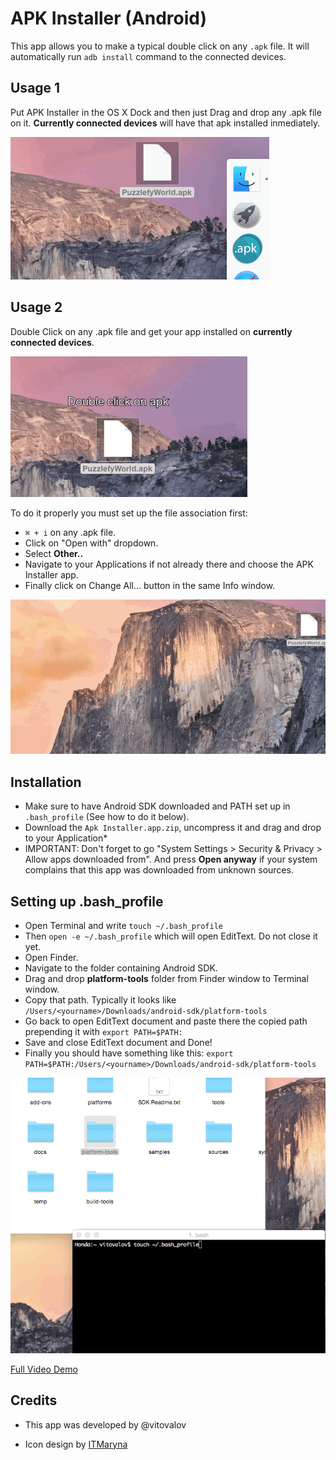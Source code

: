 # APK Installer (Android)
This app allows you to make a typical double click on any `.apk` file. It will automatically run `adb install` command to the connected devices.

## Usage 1
Put APK Installer in the OS X Dock and then just Drag and drop any .apk file on it. **Currently connected devices** will have that apk installed inmediately.

![](demo_drag_and_drop.gif)

## Usage 2
Double Click on any .apk file and get your app installed on **currently connected devices**.

![](demo_double_click.gif)

To do it properly you must set up the file association first:

* `⌘ + i` on any .apk file.
* Click on "Open with" dropdown.
* Select **Other..**
* Navigate to your Applications if not already there and choose the APK Installer app.
* Finally click on Change All... button in the same Info window.

![](demo_create_association.gif)

## Installation

* Make sure to have Android SDK downloaded and PATH set up in `.bash_profile` (See how to do it below).
* Download the `Apk Installer.app.zip`, uncompress it and drag and drop to your Application* 
* IMPORTANT: Don't forget to go "System Settings > Security & Privacy > Allow apps downloaded from". And press **Open anyway** if your system complains that this app was downloaded from unknown sources. 


## Setting up .bash_profile
* Open Terminal and write 
`touch ~/.bash_profile`
* Then 
`open -e ~/.bash_profile` which will open EditText. Do not close it yet.
* Open Finder.
* Navigate to the folder containing Android SDK.
* Drag and drop **platform-tools** folder from Finder window to Terminal window.
* Copy that path. Typically it looks like `/Users/<yourname>/Downloads/android-sdk/platform-tools`
* Go back to open EditText document and paste there the copied path prepending it with `export PATH=$PATH:`
* Save and close EditText document and Done!
* Finally you should have something like this:
`export PATH=$PATH:/Users/<yourname>/Downloads/android-sdk/platform-tools`

![](demo_setup_bash_profile.gif)

[Full Video Demo](https://www.youtube.com/watch?v=q-AqVJGGezY)

## Credits

* This app was developed by @vitovalov

* Icon design by [ITMaryna](https://www.behance.net/ITMaryna)
